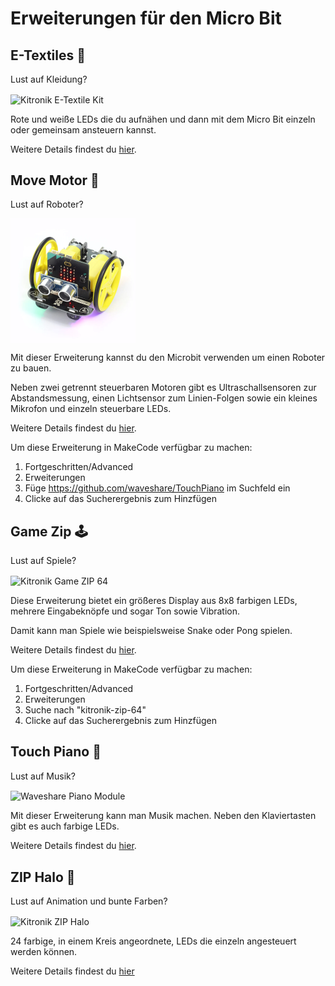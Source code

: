 # Erweiterungen für den Micro Bit

## E-Textiles 👕

Lust auf Kleidung?

<img src="https://cdn.shopify.com/s/files/1/0254/1191/1743/products/5607_large_e_textiles_kit_for_the_bbc_micorobit_5a55b984-0659-487e-b0ee-4b6702fbb494_800x.jpg?v=1582131053" alt="Kitronik E-Textile Kit" width="200px" align="center">

Rote und weiße LEDs die du aufnähen und dann mit dem Micro Bit einzeln oder gemeinsam ansteuern kannst.

Weitere Details findest du [hier](https://kitronik.co.uk/collections/e-textiles-conductive-thread/products/5607-e-textiles-kit-for-the-bbc-microbit).

## Move Motor 🤖

Lust auf Roboter?

<img src="5683_large-kitronik-move-motor-for-bbc-microbit-buggy-hero_800x.webp" alt="Kitronik Move Motor" width="200px" align="center">

Mit dieser Erweiterung kannst du den Microbit verwenden um
einen Roboter zu bauen.

Neben zwei getrennt steuerbaren Motoren gibt es Ultraschallsensoren
zur Abstandsmessung, einen Lichtsensor zum Linien-Folgen sowie
ein kleines Mikrofon und einzeln steuerbare LEDs.

Weitere Details findest du [hier](https://kitronik.co.uk/collections/accessories-for-the-bbc-micro-bit/products/5683-kitronik-move-motor-for-the-bbc-micro-bit).

Um diese Erweiterung in MakeCode verfügbar zu machen:

1. Fortgeschritten/Advanced
2. Erweiterungen
3. Füge <https://github.com/waveshare/TouchPiano> im Suchfeld ein
4. Clicke auf das Sucherergebnis zum Hinzfügen

## Game Zip 🕹️

Lust auf Spiele?

<img src="https://cdn.shopify.com/s/files/1/0254/1191/1743/products/5626_additional-game-zip-64-microbit-console-play_f9f4eb1d-750d-47fd-b5b3-3173f0ee4334_800x.jpg?v=1582131521" alt="Kitronik Game ZIP 64" width="200px" align="center">

Diese Erweiterung bietet ein größeres Display aus 8x8 farbigen LEDs,
mehrere Eingabeknöpfe und sogar Ton sowie Vibration.

Damit kann man Spiele wie beispielsweise Snake oder Pong spielen.

Weitere Details findest du [hier](https://kitronik.co.uk/collections/coding/products/5626-game-zip-64-for-the-bbc-microbit).

Um diese Erweiterung in MakeCode verfügbar zu machen:

1. Fortgeschritten/Advanced
2. Erweiterungen
3. Suche nach "kitronik-zip-64"
4. Clicke auf das Sucherergebnis zum Hinzfügen

## Touch Piano 🎹

Lust auf Musik?

<img src="https://www.waveshare.com/media/catalog/product/cache/1/thumbnail/122x122/9df78eab33525d08d6e5fb8d27136e95/p/i/piano-for-micro-bit-4.jpg" alt="Waveshare Piano Module" width="200px" align="center">

Mit dieser Erweiterung kann man Musik machen.
Neben den Klaviertasten gibt es auch farbige LEDs.

Weitere Details findest du [hier](https://www.waveshare.com/piano-for-micro-bit.htm).

## ZIP Halo 🌈

Lust auf Animation und bunte Farben?

<img src="https://cdn.shopify.com/s/files/1/0254/1191/1743/products/5625_additional-zip-halo-for-the-bbc-microbit-front_ac4dad9c-2e1e-4a8d-a266-103754aa663c_800x.jpg?v=1582131135" alt="Kitronik ZIP Halo" width="200px" align="center">

24 farbige, in einem Kreis angeordnete, LEDs die einzeln angesteuert
werden können.

Weitere Details findest du [hier](https://kitronik.co.uk/products/5625-zip-halo-for-the-bbc-microbit)
